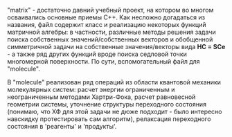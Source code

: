 "matrix" - достаточно давний учебный проект, на котором во многом осваивались основные приемы C++. Как несложно догадаться из названия, файл содержит класс и реализацию некоторых функций матричной алгебры: в частности, различные методы решения задачи поиска собственных значений/собственных векторов и обобщенной симметричной задачи на собственные значения/векторы вида **HC = SCe** - а также ряд других функций вроде поиска седловой точки многомерной поверхности. По сути, вспомогательный файл для "molecule".

В "molecule" реализован ряд операций из области квантовой механики молекулярных систем: расчет энергии ограниченным и неограниченным методами Хартри-Фока, расчет равновесной геометрии системы, уточнение структуры переходного состояния (понимаю, что ХФ для этой задачи не дюже подходит - было интересно навскидку протестировать сам алгоритм), релаксация переходного состояния в 'реагенты' и 'продукты'.
